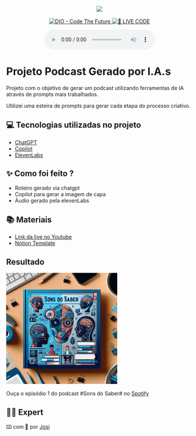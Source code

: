 <p align="center">
<img 
    src="./assets/cover.png"
    width="300"
/>
</p>

<p align="center">
<a href="https://dio.me/">
    <img 
        src="https://img.shields.io/badge/DIO-Code_The_Future-28DA77?logo=youtube" 
        alt="DIO - Code The Future">
</a>
<a href="https://dio.me/">
<img 
    src="https://img.shields.io/badge/🔴_LIVE_CODE-FF5E72" 
    alt="🔴 LIVE CODE">
</a>
</p>

<p align="center">
    
</p>

<div align="center">
    <audio src="output/podcast_editado.MP3" controls title="Podcast editado"></audio>
</div>

# Projeto Podcast Gerado por I.A.s



Projeto com o objetivo de gerar um podcast utilizando ferramentas de IA através de prompts mais trabalhados.

Utilizei uma esteira de prompts para gerar cada etapa do processo criativo.

## 💻 Tecnologias utilizadas no projeto

- [ChatGPT](https://chat.openai.com/) 
- [Copilot](https://copilot.cloud.microsoft/)
- [ElevenLabs](https://beta.elevenlabs.io/)

## ✨ Como foi feito ?

- Roteiro gerado via chatgpt
- Copilot para gerar a imagem de capa
- Áudio gerado pela elevenLabs

## 📚 Materiais

- [Link da live no Youtube](https://www.youtube.com)
- [Notion Template](https://helpful-jump-17b.notion.site/PAS-Podcast-AI-Studio-210489e15d7a4a73b743bb159e45d06f?pvs=4)

## Resultado
<p>
<img 
    src="./image for podcast.jpeg"
    width="300"
/>
</p>

Ouça o episódio 1 do podcast #Sons do Saber# no [Spotify](https://open.spotify.com/episode/4ukBE1GsmdWNBFdoHCMHo3?si=EmZslX5CSNSCe9eI8H6a1w)

## 👨‍💻 Expert


⌨️ com 💜 por [Josi](https://github.com/Josi-coder)
